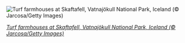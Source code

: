 
![Turf farmhouses at Skaftafell, Vatnajökull National Park, Iceland (© Jarcosa/Getty Images)](https://cn.bing.com//th?id=OHR.TurfHouse_EN-US9990506269_1920x1080.jpg&rf=LaDigue_1920x1080.jpg&pid=hp)

*[Turf farmhouses at Skaftafell, Vatnajökull National Park, Iceland (© Jarcosa/Getty Images)](https://www.bing.com/search?q=iceland+turf+houses&form=hpcapt&filters=HpDate%3a%2220210228_0800%22)*
